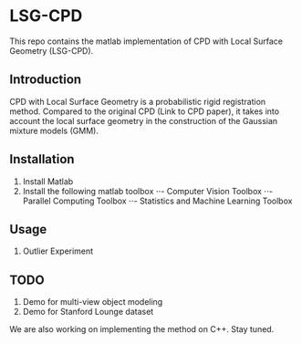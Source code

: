 # LSG-CPD
This repo contains the matlab implementation of CPD with Local Surface Geometry (LSG-CPD).

## Introduction
CPD with Local Surface Geometry is a probabilistic rigid registration method.
Compared to the original CPD (Link to CPD paper), it takes into account the local surface geometry in the construction of the Gaussian mixture models (GMM).

## Installation
1. Install Matlab
2. Install the following matlab toolbox
⋅⋅- Computer Vision Toolbox
⋅⋅- Parallel Computing Toolbox
⋅⋅- Statistics and Machine Learning Toolbox

## Usage
1. Outlier Experiment


## TODO
1. Demo for multi-view object modeling
2. Demo for Stanford Lounge dataset

We are also working on implementing the method on C++. Stay tuned.
